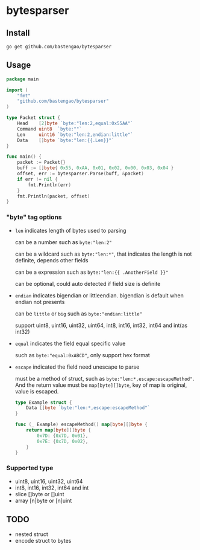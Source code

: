 # bytesparser

## Install

```
go get github.com/bastengao/bytesparser
```

## Usage

```go
package main

import (
	"fmt"
	"github.com/bastengao/bytesparser"
)

type Packet struct {
	Head    [2]byte `byte:"len:2,equal:0x55AA"`
	Command uint8  `byte:""`
	Len     uint16 `byte:"len:2,endian:little"`
	Data    []byte `byte:"len:{{.Len}}"`
}

func main() {
	packet := Packet{}
	buff := []byte{ 0x55, 0xAA, 0x01, 0x02, 0x00, 0x03, 0x04 }
	offset, err := bytesparser.Parse(buff, &packet)
	if err != nil {
        fmt.Println(err)
	}
	fmt.Println(packet, offset)
}
```

### "byte" tag options

* `len` indicates length of bytes used to parsing

    can be a number such as `byte:"len:2"`

	can be a wildcard such as `byte:"len:*"`, that indicates the length is not definite, depends other fields

	can be a expression such as `byte:"len:{{ .AnotherField }}"`

	can be optional, could auto detected if field size is definite

* `endian` indicates bigendian or littleendian. bigendian is default when endian not presents
   
   can be `little` or `big` such as `byte:"endian:little"`

   support uint8, uint16, uint32, uint64, int8, int16, int32, int64 and int(as int32)

* `equal` indicates the field equal specific value

   such as `byte:"equal:0xABCD"`, only support hex format

* `escape` indicated the field need unescape to parse
   
   must be a method of struct, such as `byte:"len:*,escape:escapeMethod"`. And the return value must be `map[byte][]byte`, key of map is original, value is escaped.

   ```go
   type Example struct {
	   Data []byte `byte:"len:*,escape:escapeMethod"`
   }

   func (_ Example) escapeMethod() map[byte][]byte {
	   return map[byte][]byte {
		   0x7D: {0x7D, 0x01},
		   0x7E: {0x7D, 0x02},
	   }
   }
   ```

### Supported type

* uint8, uint16, uint32, uint64 
* int8, int16, int32, int64 and int
* slice []byte or []uint
* array [n]byte or [n]uint

## TODO

* nested struct
* encode struct to bytes